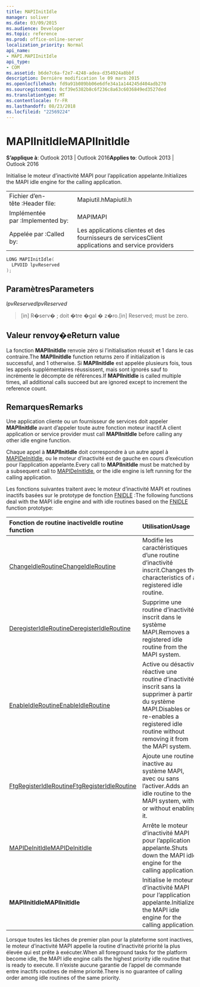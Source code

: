 ```yaml
---
title: MAPIInitIdle
manager: soliver
ms.date: 03/09/2015
ms.audience: Developer
ms.topic: reference
ms.prod: office-online-server
localization_priority: Normal
api_name:
- MAPI.MAPIInitIdle
api_type:
- COM
ms.assetid: b6de7c6a-f2e7-4248-adea-d354924a8bbf
description: Dernière modification le 09 mars 2015
ms.openlocfilehash: fd9a91b089bb06e6dfe34a1a144245d404adb270
ms.sourcegitcommit: 0cf39e5382b8c6f236c8a63c6036849ed3527ded
ms.translationtype: MT
ms.contentlocale: fr-FR
ms.lasthandoff: 08/23/2018
ms.locfileid: "22569224"
---
```

# <a name="mapiinitidle"></a><span data-ttu-id="af846-103">MAPIInitIdle</span><span class="sxs-lookup"><span data-stu-id="af846-103">MAPIInitIdle</span></span>

  
  
<span data-ttu-id="af846-104">**S’applique à**: Outlook 2013 | Outlook 2016</span><span class="sxs-lookup"><span data-stu-id="af846-104">**Applies to**: Outlook 2013 | Outlook 2016</span></span> 
  
<span data-ttu-id="af846-105">Initialise le moteur d’inactivité MAPI pour l’application appelante.</span><span class="sxs-lookup"><span data-stu-id="af846-105">Initializes the MAPI idle engine for the calling application.</span></span> 
  
|||
|:-----|:-----|
|<span data-ttu-id="af846-106">Fichier d’en-tête :</span><span class="sxs-lookup"><span data-stu-id="af846-106">Header file:</span></span>  <br/> |<span data-ttu-id="af846-107">Mapiutil.h</span><span class="sxs-lookup"><span data-stu-id="af846-107">Mapiutil.h</span></span>  <br/> |
|<span data-ttu-id="af846-108">Implémentée par :</span><span class="sxs-lookup"><span data-stu-id="af846-108">Implemented by:</span></span>  <br/> |<span data-ttu-id="af846-109">MAPI</span><span class="sxs-lookup"><span data-stu-id="af846-109">MAPI</span></span>  <br/> |
|<span data-ttu-id="af846-110">Appelée par :</span><span class="sxs-lookup"><span data-stu-id="af846-110">Called by:</span></span>  <br/> |<span data-ttu-id="af846-111">Les applications clientes et des fournisseurs de services</span><span class="sxs-lookup"><span data-stu-id="af846-111">Client applications and service providers</span></span>  <br/> |
   
```cpp
LONG MAPIInitIdle(
  LPVOID lpvReserved
);
```

## <a name="parameters"></a><span data-ttu-id="af846-112">Paramètres</span><span class="sxs-lookup"><span data-stu-id="af846-112">Parameters</span></span>

 <span data-ttu-id="af846-113">_lpvReserved_</span><span class="sxs-lookup"><span data-stu-id="af846-113">_lpvReserved_</span></span>
  
> <span data-ttu-id="af846-114">[in] R�serv� ; doit �tre �gal � z�ro.</span><span class="sxs-lookup"><span data-stu-id="af846-114">[in] Reserved; must be zero.</span></span>
    
## <a name="return-value"></a><span data-ttu-id="af846-115">Valeur renvoy�e</span><span class="sxs-lookup"><span data-stu-id="af846-115">Return value</span></span>

<span data-ttu-id="af846-116">La fonction **MAPIInitIdle** renvoie zéro si l’initialisation réussit et 1 dans le cas contraire.</span><span class="sxs-lookup"><span data-stu-id="af846-116">The **MAPIInitIdle** function returns zero if initialization is successful, and 1 otherwise.</span></span> <span data-ttu-id="af846-117">Si **MAPIInitIdle** est appelée plusieurs fois, tous les appels supplémentaires réussissent, mais sont ignorés sauf to incrémente le décompte de références.</span><span class="sxs-lookup"><span data-stu-id="af846-117">If **MAPIInitIdle** is called multiple times, all additional calls succeed but are ignored except to increment the reference count.</span></span> 
  
## <a name="remarks"></a><span data-ttu-id="af846-118">Remarques</span><span class="sxs-lookup"><span data-stu-id="af846-118">Remarks</span></span>

<span data-ttu-id="af846-119">Une application cliente ou un fournisseur de services doit appeler **MAPIInitIdle** avant d’appeler toute autre fonction moteur inactif.</span><span class="sxs-lookup"><span data-stu-id="af846-119">A client application or service provider must call **MAPIInitIdle** before calling any other idle engine function.</span></span> 
  
<span data-ttu-id="af846-120">Chaque appel à **MAPIInitIdle** doit correspondre à un autre appel à [MAPIDeInitIdle](mapideinitidle.md), ou le moteur d’inactivité est de gauche en cours d’exécution pour l’application appelante.</span><span class="sxs-lookup"><span data-stu-id="af846-120">Every call to **MAPIInitIdle** must be matched by a subsequent call to [MAPIDeInitIdle](mapideinitidle.md), or the idle engine is left running for the calling application.</span></span> 
  
<span data-ttu-id="af846-121">Les fonctions suivantes traitent avec le moteur d’inactivité MAPI et routines inactifs basées sur le prototype de fonction [FNIDLE](fnidle.md) :</span><span class="sxs-lookup"><span data-stu-id="af846-121">The following functions deal with the MAPI idle engine and with idle routines based on the [FNIDLE](fnidle.md) function prototype:</span></span> 
  
|<span data-ttu-id="af846-122">**Fonction de routine inactive**</span><span class="sxs-lookup"><span data-stu-id="af846-122">**Idle routine function**</span></span>|<span data-ttu-id="af846-123">**Utilisation**</span><span class="sxs-lookup"><span data-stu-id="af846-123">**Usage**</span></span>|
|:-----|:-----|
|[<span data-ttu-id="af846-124">ChangeIdleRoutine</span><span class="sxs-lookup"><span data-stu-id="af846-124">ChangeIdleRoutine</span></span>](changeidleroutine.md) <br/> |<span data-ttu-id="af846-125">Modifie les caractéristiques d’une routine d’inactivité inscrit.</span><span class="sxs-lookup"><span data-stu-id="af846-125">Changes the characteristics of a registered idle routine.</span></span>  <br/> |
|[<span data-ttu-id="af846-126">DeregisterIdleRoutine</span><span class="sxs-lookup"><span data-stu-id="af846-126">DeregisterIdleRoutine</span></span>](deregisteridleroutine.md) <br/> |<span data-ttu-id="af846-127">Supprime une routine d’inactivité inscrit dans le système MAPI.</span><span class="sxs-lookup"><span data-stu-id="af846-127">Removes a registered idle routine from the MAPI system.</span></span>  <br/> |
|[<span data-ttu-id="af846-128">EnableIdleRoutine</span><span class="sxs-lookup"><span data-stu-id="af846-128">EnableIdleRoutine</span></span>](enableidleroutine.md) <br/> |<span data-ttu-id="af846-129">Active ou désactive réactive une routine d’inactivité inscrit sans la supprimer à partir du système MAPI.</span><span class="sxs-lookup"><span data-stu-id="af846-129">Disables or re-enables a registered idle routine without removing it from the MAPI system.</span></span>  <br/> |
|[<span data-ttu-id="af846-130">FtgRegisterIdleRoutine</span><span class="sxs-lookup"><span data-stu-id="af846-130">FtgRegisterIdleRoutine</span></span>](ftgregisteridleroutine.md) <br/> |<span data-ttu-id="af846-131">Ajoute une routine inactive au système MAPI, avec ou sans l’activer.</span><span class="sxs-lookup"><span data-stu-id="af846-131">Adds an idle routine to the MAPI system, with or without enabling it.</span></span>  <br/> |
|[<span data-ttu-id="af846-132">MAPIDeInitIdle</span><span class="sxs-lookup"><span data-stu-id="af846-132">MAPIDeInitIdle</span></span>](mapideinitidle.md) <br/> |<span data-ttu-id="af846-133">Arrête le moteur d’inactivité MAPI pour l’application appelante.</span><span class="sxs-lookup"><span data-stu-id="af846-133">Shuts down the MAPI idle engine for the calling application.</span></span>  <br/> |
|<span data-ttu-id="af846-134">**MAPIInitIdle**</span><span class="sxs-lookup"><span data-stu-id="af846-134">**MAPIInitIdle**</span></span> <br/> |<span data-ttu-id="af846-135">Initialise le moteur d’inactivité MAPI pour l’application appelante.</span><span class="sxs-lookup"><span data-stu-id="af846-135">Initializes the MAPI idle engine for the calling application.</span></span>  <br/> |
   
<span data-ttu-id="af846-136">Lorsque toutes les tâches de premier plan pour la plateforme sont inactives, le moteur d’inactivité MAPI appelle la routine d’inactivité priorité la plus élevée qui est prête à exécuter.</span><span class="sxs-lookup"><span data-stu-id="af846-136">When all foreground tasks for the platform become idle, the MAPI idle engine calls the highest priority idle routine that is ready to execute.</span></span> <span data-ttu-id="af846-137">Il n’existe aucune garantie de l’appel de commande entre inactifs routines de même priorité.</span><span class="sxs-lookup"><span data-stu-id="af846-137">There is no guarantee of calling order among idle routines of the same priority.</span></span> 
  

